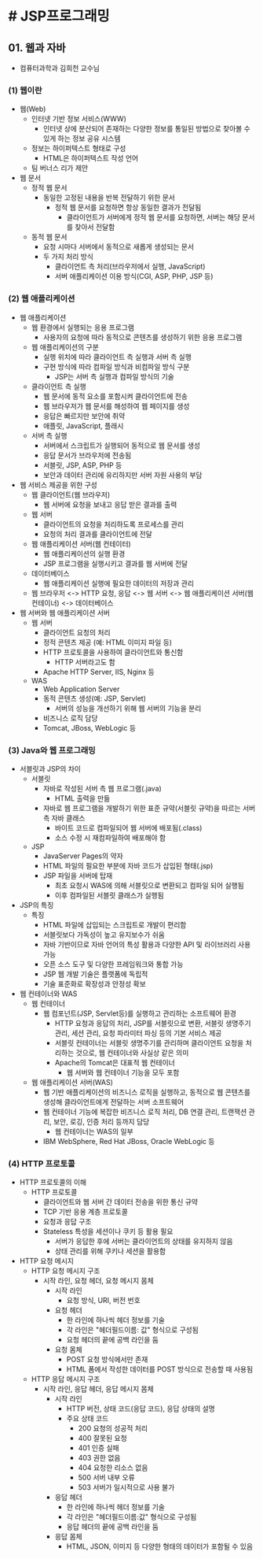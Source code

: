 # # JSP프로그래밍

## 01. 웹과 자바

- 컴퓨터과학과 김희천 교수님

### (1) 웹이란

- 웹(Web)
    - 인터넷 기반 정보 서비스(WWW)
        - 인터넷 상에 분산되어 존재하는 다양한 정보를 통일된 방법으로 찾아볼 수 있게 하는 정보 공유 시스템
    - 정보는 하이퍼텍스트 형태로 구성
        - HTML은 하이퍼텍스트 작성 언어
    - 팀 버너스 리가 제안
- 웹 문서
    - 정적 웹 문서
        - 동일한 고정된 내용을 반복 전달하기 위한 문서
            - 정적 웹 문서를 요청하면 항상 동일한 결과가 전달됨
                - 클라이언트가 서버에게 정적 웹 문서를 요청하면, 서버는 해당 문서를 찾아서 전달함
    - 동적 웹 문서
        - 요청 시마다 서버에서 동적으로 새롭게 생성되는 문서
        - 두 가지 처리 방식
            - 클라이언트 측 처리(브라우저에서 실행, JavaScript)
            - 서버 애플리케이션 이용 방식(CGI, ASP, PHP, JSP 등)

### (2) 웹 애플리케이션

- 웹 애플리케이션
    - 웹 환경에서 실행되는 응용 프로그램
        - 사용자의 요청에 따라 동적으로 콘텐츠를 생성하기 위한 응용 프로그램
    - 웹 애플리케이션의 구분
        - 실행 위치에 따라 클라이언트 측 실행과 서버 측 실행
        - 구현 방식에 따라 컴파일 방식과 비컴파일 방식 구분
            - JSP는 서버 측 실행과 컴파일 방식의 기술
    - 클라이언트 측 실행
        - 웹 문서에 동적 요소를 포함시켜 클라이언트에 전송
        - 웹 브라우저가 웹 문서를 해성하여 웹 페이지를 생성
        - 응답은 빠르지만 보안에 취약
        - 애플릿, JavaScript, 플래시
    - 서버 측 실행
        - 서버에서 스크립트가 실행되어 동적으로 웹 문서를 생성
        - 응답 문서가 브라우저에 전송됨
        - 서블릿, JSP, ASP, PHP 등
        - 보안과 데이터 관리에 유리하지만 서버 자원 사용의 부담
- 웹 서비스 제공을 위한 구성
    - 웹 클라이언트(웹 브라우저)
        - 웹 서버에 요청을 보내고 응답 받은 결과를 출력
    - 웹 서버
        - 클라이언트의 요청을 처리하도록 프로세스를 관리
        - 요청의 처리 결과를 클라이언트에 전달
    - 웹 애플리케이션 서버(웹 컨테이터)
        - 웹 애플리케이션의 실행 환경
        - JSP 프로그램을 실행시키고 결과를 웹 서버에 전달
    - 데이터베이스
        - 웹 애플리케이션 실행에 필요한 데이터의 저장과 관리
    - 웹 브라우저 <-> HTTP 요청, 응답 <-> 웹 서버 <-> 웹 애플리케이션 서버(웹 컨테이너) <-> 데이터베이스
- 웹 서버와 웹 애플리케이션 서버
    - 웹 서버
        - 클라이언트 요청의 처리
        - 정적 콘텐츠 제공 (예: HTML 이미지 파일 등)
        - HTTP 프로토콜을 사용하여 클라이언트와 통신함
            - HTTP 서버라고도 함
        - Apache HTTP Server, IIS, Nginx 등
    - WAS
        - Web Application Server
        - 동적 콘텐츠 생성(예: JSP, Servlet)
            - 서버의 성능을 개선하기 위해 웹 서버의 기능을 분리
        - 비즈니스 로직 담당
        - Tomcat, JBoss, WebLogic 등

### (3) Java와 웹 프로그래밍

- 서블릿과 JSP의 차이
    - 서블릿
        - 자바로 작성된 서버 측 웹 프로그램(.java)
            - HTML 출력을 만듦
        - 자바로 웹 프로그램을 개발하기 위한 표준 규약(서블릿 규약)을 따르는 서버 측 자바 클래스
            - 바이트 코드로 컴파일되어 웹 서버에 배포됨(.class)
            - 소스 수정 시 재컴파일하여 배포해야 함
    - JSP
        - JavaServer Pages의 약자
        - HTML 파일의 필요한 부분에 자바 코드가 삽입된 형태(.jsp)
        - JSP 파일을 서버에 탑재
            - 최초 요청시 WAS에 의해 서블릿으로 변환되고 컴파일 되어 실행됨
            - 이후 컴파일된 서블릿 클래스가 실행됨
- JSP의 특징
    - 특징
        - HTML 파일에 삽입되는 스크립트로 개발이 편리함
        - 서블릿보다 가독성이 높고 유지보수가 쉬움
        - 자바 기반이므로 자바 언어의 특성 활용과 다양한 API 및 라이브러리 사용 가능
        - 오픈 소스 도구 및 다양한 프레임워크와 통합 가능
        - JSP 웹 개발 기술은 플랫폼에 독립적
        - 기술 표준화로 확장성과 안정성 확보
- 웹 컨테이너와 WAS
    - 웹 컨테이너
        - 웹 컴포넌트(JSP, Servlet등)를 실행하고 관리하는 소프트웨어 환경
            - HTTP 요청과 응답의 처리, JSP를 서블릿으로 변환, 서블릿 생명주기 관리, 세션 관리, 요청 파라미터 파싱 등의 기본 서비스 제공
            - 서블릿 컨테이너는 서블릿 생명주기를 관리하며 클라이언트 요청을 처리하는 것으로, 웹 컨테이너와 사실상 같은 의미
            - Apache의 Tomcat은 대표적 웹 컨테이너
                - 웹 서버와 웹 컨테이너 기능을 모두 포함
    - 웹 애플리케이션 서버(WAS)
        - 웹 기반 애플리케이션의 비즈니스 로직을 실행하고, 동적으로 웹 콘텐츠를 생성해 클라이언트에게 전달하는 서버 소프트웨어
        - 웹 컨테이너 기능에 복잡한 비즈니스 로직 처리, DB 연결 관리, 트랜잭션 관리, 보안, 로깅, 인증 처리 등까지 담당
            - 웹 컨테이너는 WAS의 일부
        - IBM WebSphere, Red Hat JBoss, Oracle WebLogic 등

### (4) HTTP 프로토콜

- HTTP 프로토콜의 이해
    - HTTP 프로토콜
        - 클라이언트와 웹 서버 간 데이터 전송을 위한 통신 규약
        - TCP 기반 응용 계층 프로토콜
        - 요청과 응답 구조
        - Stateless 특성을 세션이나 쿠키 등 활용 필요
            - 서버가 응답한 후에 서버는 클라이언트의 상태를 유지하지 않음
            - 상태 관리를 위해 쿠키나 세션을 활용함
- HTTP 요청 메시지
    - HTTP 요청 메시지 구조
        - 시작 라인, 요청 헤더, 요청 메시지 몸체
            - 시작 라인
                - 요청 방식, URI, 버전 번호
            - 요청 헤더
                - 한 라인에 하나씩 헤더 정보를 기술
                - 각 라인은 "헤더필드이름: 값" 형식으로 구성됨
                - 요청 헤더의 끝에 공백 라인을 둠
            - 요청 몸체
                - POST 요청 방식에서만 존재
                - HTML 폼에서 작성한 데이터를 POST 방식으로 전송할 때 사용됨
    - HTTP 응답 메시지 구조
        - 시작 라인, 응답 헤더, 응답 메시지 몸체
            - 시작 라인
                - HTTP 버전, 상태 코드(응답 코드), 응답 상태의 설명
                - 주요 상태 코드
                    - 200 요청의 성공적 처리
                    - 400 잘못된 요청
                    - 401 인증 실패
                    - 403 권한 없음
                    - 404 요청한 리소스 없음
                    - 500 서버 내부 오류
                    - 503 서버가 일시적으로 사용 불가
            - 응답 헤더
                - 한 라인에 하나씩 헤더 정보를 기술
                - 각 라인은 "헤더필드이름:값" 형식으로 구성됨
                - 응답 헤더의 끝에 공백 라인을 둠
            - 응답 몸체
                - HTML, JSON, 이미지 등 다양한 형태의 데이터가 포함될 수 있음
